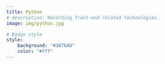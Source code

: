 ```yaml
---
title: Python
# description: Recording front-end related technologies.
image: img/python.jpg

# Badge style
style:
    background: "#3876AD"
    color: "#fff"
---
```

